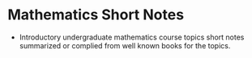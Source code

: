 # Mathematics Short Notes
- Introductory undergraduate mathematics course topics short notes summarized or complied from well known books for the topics.
  
